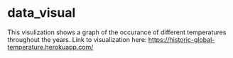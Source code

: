 # data_visual

This visulization shows a graph of the occurance of different temperatures throughout the years.
Link to visualization here: https://historic-global-temperature.herokuapp.com/
